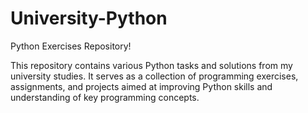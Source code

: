 # University-Python
Python Exercises Repository!

This repository contains various Python tasks and solutions from my university studies. It serves as a collection of programming exercises, assignments, and projects aimed at improving Python skills and understanding of key programming concepts.
